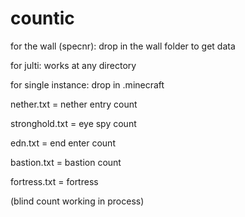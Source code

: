 # countic

for the wall (specnr): drop in the wall folder to get data

for julti: works at any directory

for single instance: drop in .minecraft

nether.txt = nether entry count

stronghold.txt = eye spy count

edn.txt = end enter count

bastion.txt = bastion count

fortress.txt = fortress

(blind count working in process)
